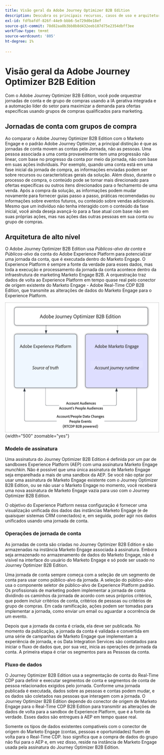 ```yaml
---
title: Visão geral da Adobe Journey Optimizer B2B Edition
description: Descubra os principais recursos, casos de uso e arquiteturas do Adobe Journey Optimizer edição B2B.
exl-id: fdfbafdf-826f-44e9-bbb6-5e729d0e18ef
source-git-commit: 78d82aa8b3bb8b8d432eeb187d75e2354dbff3ee
workflow-type: tm+mt
source-wordcount: '805'
ht-degree: 1%

---
```


# Visão geral da Adobe Journey Optimizer B2B Edition

Com o Adobe Journey Optimizer B2B Edition, você pode orquestrar jornadas de conta e de grupo de compras usando a IA gerativa integrada e a automação líder do setor para maximizar a demanda para ofertas específicas usando grupos de compras qualificados para marketing.

## Jornadas de conta com grupos de compra

Ao comparar o Adobe Journey Optimizer B2B Edition com o Marketo Engage e o padrão Adobe Journey Optimizer, a principal distinção é que as jornadas de conta movem as contas pela Jornada, não as pessoas. Uma pessoa associada a uma conta provavelmente tem uma progressão não linear, com base no progresso da conta por meio da jornada, não com base em suas ações individuais. Por exemplo, quando uma conta está em uma fase inicial da jornada de compra, as informações enviadas podem ser sobre recursos ou características gerais da solução. Além disso, durante o processo de compra, o conteúdo pode se tornar mais direcionado para ofertas específicas ou outros itens direcionados para o fechamento de uma venda. Após a compra da solução, as informações podem mudar novamente para fornecer guias passo a passo, práticas recomendadas ou informações sobre eventos futuros, ou conteúdo sobre vendas adicionais. Mesmo que um indivíduo não tenha interagido com o conteúdo da fase inicial, você ainda deseja avançá-lo para a fase atual com base não em suas próprias ações, mas nas ações das outras pessoas em sua conta ou grupo de compras.

## Arquitetura de alto nível

O Adobe Journey Optimizer B2B Edition usa _Públicos-alvo da conta_ e _Públicos-alvo_ da conta do Adobe Experience Platform para potencializar uma jornada da conta, que é executada dentro do Marketo Engage. O Experience Platform é sempre a fonte da verdade para esses dados, mas toda a execução e processamento da jornada da conta acontece dentro da infraestrutura de marketing Marketo Engage B2B. A orquestração traz dados de volta ao Experience Platform em tempo quase real pelo conector de origem existente do Marketo Engage - Adobe Real-Time CDP B2B Edition, que transmite as alterações de dados do Marketo Engage para o Experience Platform.

![Arquitetura de dados de alto nível](./assets/high-level-data-architecture.png){width="500" zoomable="yes"}

### Modelo de assinatura

Uma assinatura do Journey Optimizer B2B Edition é definida por um par de sandboxes Experience Platform (AEP) com uma assinatura Marketo Engage _munchkin_. Não é possível que uma única assinatura de Marketo Engage seja emparelhada a mais de uma sandbox da AEP. Se você não optar por usar uma assinatura de Marketo Engage existente com o Journey Optimizer B2B Edition, ou se não usar o Marketo Engage no momento, você receberá uma nova assinatura de Marketo Engage vazia para uso com o Journey Optimizer B2B Edition.

O objetivo do Experience Platform nessa configuração é fornecer uma visualização unificada dos dados das instâncias Marketo Engage (e de quaisquer sistemas CRM conectados) e, em seguida, poder agir nos dados unificados usando uma jornada de conta.

### Operações de jornada de conta

As jornadas de conta são criadas no Journey Optimizer B2B Edition e são armazenadas na instância Marketo Engage associada à assinatura. Embora seja armazenado no armazenamento de dados do Marketo Engage, não é visível na interface do usuário do Marketo Engage e só pode ser usado no Journey Optimizer B2B Edition.

Uma jornada de conta sempre começa com a seleção de um segmento de conta para usar como público-alvo da jornada. A seleção do público-alvo usa o componente seletor de público-alvo de Experience Platform padrão. Os profissionais de marketing podem implementar a jornada de conta dividindo os caminhos da jornada de acordo com seus próprios critérios, que podem incluir critérios de conta, critérios de pessoas ou critérios de grupo de compras. Em cada ramificação, ações podem ser tomadas para implementar a jornada, como enviar um email ou aguardar a ocorrência de um evento.

Depois que a jornada da conta é criada, ela deve ser publicada. No momento da publicação, a jornada da conta é validada e convertida em uma série de campanhas de Marketo Engage que implementam a experiência de jornada, e os Data Integration Services são contatados para iniciar o fluxo de dados que, por sua vez, inicia as operações de jornada da conta. A primeira etapa é criar os segmentos para as Pessoas da conta.

### Fluxo de dados

O Journey Optimizer B2B Edition usa a segmentação de conta do Real-Time CDP para definir e executar segmentos de conta e segmentos de conta de pessoa relacionados exigidos pelo jornada. Conforme uma jornada publicada é executada, dados sobre as pessoas e contas podem mudar, e os dados são coletados nas pessoas que interagem com a jornada. O Journey Optimizer B2B Edition depende do conector de origem de Marketo Engage para o Real-Time CDP B2B Edition para transmitir as alterações de dados de volta para a sandbox de Experience Platform, que é a fonte da verdade.  Esses dados são entregues à AEP em tempo quase real.

Somente os tipos de dados existentes compatíveis com o conector de origem do Marketo Engage (contas, pessoas e oportunidades) fluem de volta para o Real-Time CDP. Isso significa que a compra de dados do grupo não flui para o AEP e, em vez disso, reside na instância de Marketo Engage usada pela assinatura do Journey Optimizer B2B Edition.
